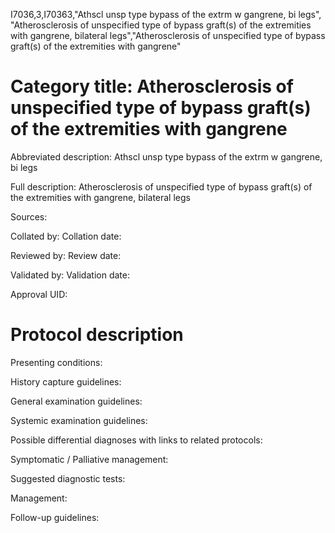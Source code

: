 I7036,3,I70363,"Athscl unsp type bypass of the extrm w gangrene, bi legs", "Atherosclerosis of unspecified type of bypass graft(s) of the extremities with gangrene, bilateral legs","Atherosclerosis of unspecified type of bypass graft(s) of the extremities with gangrene"
# Category title: Atherosclerosis of unspecified type of bypass graft(s) of the extremities with gangrene

Abbreviated description: Athscl unsp type bypass of the extrm w gangrene, bi legs

Full description: Atherosclerosis of unspecified type of bypass graft(s) of the extremities with gangrene, bilateral legs

Sources:

Collated by:
Collation date:

Reviewed by:
Review date:

Validated by:
Validation date:

Approval UID:

# Protocol description

Presenting conditions:

History capture guidelines:

General examination guidelines:

Systemic examination guidelines:

Possible differential diagnoses with links to related protocols:

Symptomatic / Palliative management:

Suggested diagnostic tests:

Management:

Follow-up guidelines:
